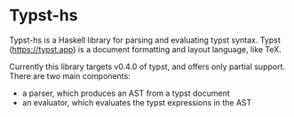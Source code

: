 # Typst-hs

Typst-hs is a Haskell library for parsing and evaluating typst
syntax.  Typst (<https://typst.app>) is a document formatting
and layout language, like TeX.

Currently this library targets v0.4.0 of typst, and offers only
partial support.  There are two main components:

- a parser, which produces an AST from a typst document
- an evaluator, which evaluates the typst expressions in the AST

